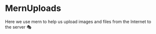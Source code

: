 # MernUploads
Here we use mern to help us upload images and files from the Internet to the server 🎭
